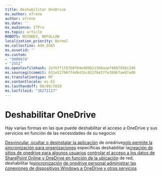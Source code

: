 ```yaml
---
title: Deshabilitar OneDrive
ms.author: efrene
author: efrene
ms.date: ''
ms.audience: ITPro
ms.topic: article
ROBOTS: NOINDEX, NOFOLLOW
localization_priority: Normal
ms.collection: Adm_O365
ms.assetid: ''
ms.custom:
- "9000674"
- "2552"
ms.openlocfilehash: 2ef6ff1f67b8f04ed09b21568aaef4607950c2d8
ms.sourcegitcommit: 631e527967f4d641bc9227642ffe38967ae87a00
ms.translationtype: MT
ms.contentlocale: es-ES
ms.lasthandoff: 08/09/2019
ms.locfileid: "36272117"
---
```

# <a name="disable-onedrive"></a>Deshabilitar OneDrive

Hay varias formas en las que puede deshabilitar el acceso a OneDrive y sus servicios en función de las necesidades de su negocio:

[Desvincular, ocultar o desinstalar la aplicación](https://support.office.com/article/turn-off-disable-or-uninstall-onedrive-f32a17ce-3336-40fe-9c38-6efb09f944b0)
de onedrive[solo permite la sincronización para organizaciones](https://docs.microsoft.com/onedrive/use-group-policy#allow-syncing-onedrive-accounts-for-only-specific-organizations)
específicas deshabilitar la[creación de sitios de onedrive para algunos usuarios](https://docs.microsoft.com/sharepoint/manage-user-profiles#disable-onedrive-creation-for-some-users)
[controlar el acceso a los datos de SharePoint Online y OneDrive en función de la ubicación](https://docs.microsoft.com/sharepoint/control-access-based-on-network-location)
de red, deshabilitar la[sincronización](https://docs.microsoft.com/onedrive/use-group-policy#DisablePersonalSync)
[de onedrive personal administrar las conexiones de dispositivos Windows a OneDrive y otros servicios](https://docs.microsoft.com/windows/privacy/manage-connections-from-windows-operating-system-components-to-microsoft-services#bkmk-onedrive)




